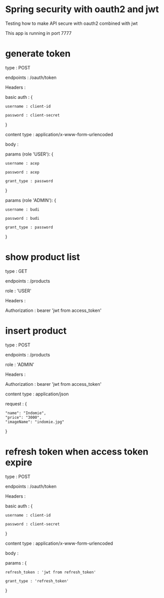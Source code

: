 # Spring security with oauth2 and jwt
Testing how to make API secure with oauth2 combined with jwt

This app is running in port 7777

# generate token 
type : POST

endpoints : /oauth/token

Headers :

basic auth : {
    
    username : client-id
    
    password : client-secret
}


content type : application/x-www-form-urlencoded

body : 

params (role 'USER'): {
    
    username : acep
    
    password : acep
    
    grant_type : password       
}

params (role 'ADMIN'): {
    
    username : budi
    
    password : budi
    
    grant_type : password       
}

# show product list
type : GET

endpoints : /products

role : 'USER'

Headers :

Authorization : bearer 'jwt from access_token'

# insert product
type : POST

endpoints : /products

role : 'ADMIN'

Headers :

Authorization : bearer 'jwt from access_token'

content type : application/json

request : {

    "name": "Indomie",
	"price": "3000",
	"imageName": "indomie.jpg"
}

# refresh token when access token expire
type : POST

endpoints : /oauth/token

Headers :

basic auth : {
    
    username : client-id
    
    password : client-secret
}


content type : application/x-www-form-urlencoded

body : 

params : {
    
    refresh_token : 'jwt from refresh_token'
    
    grant_type : 'refresh_token'       
}